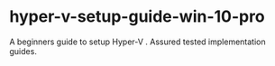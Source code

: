 # hyper-v-setup-guide-win-10-pro

A beginners guide to setup Hyper-V . Assured tested implementation guides.

